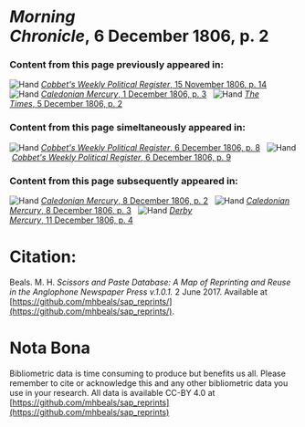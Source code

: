 # *Morning Chronicle*, 6 December 1806, p. 2  
  
### Content from this page previously appeared in:  
![Hand](http://scissorsandpaste.net/wp-content/uploads/2017/06/smallhandpointer.png) [*Cobbet's Weekly Political Register*, 15 November 1806, p. 14](https://mhbeals.github.io/sap_html/Cobbet's-Weekly-Political-Register/Cobbet's-Weekly-Political-Register-15-November-1806-p-14)  
![Hand](http://scissorsandpaste.net/wp-content/uploads/2017/06/smallhandpointer.png) [*Caledonian Mercury*, 1 December 1806, p. 3](https://mhbeals.github.io/sap_html/Caledonian-Mercury/Caledonian-Mercury-1-December-1806-p-3)  
![Hand](http://scissorsandpaste.net/wp-content/uploads/2017/06/smallhandpointer.png) [*The Times*, 5 December 1806, p. 2](https://mhbeals.github.io/sap_html/The-Times/The-Times-5-December-1806-p-2)  
  
### Content from this page simeltaneously appeared in:  
![Hand](http://scissorsandpaste.net/wp-content/uploads/2017/06/smallhandpointer.png) [*Cobbet's Weekly Political Register*, 6 December 1806, p. 8](https://mhbeals.github.io/sap_html/Cobbet's-Weekly-Political-Register/Cobbet's-Weekly-Political-Register-6-December-1806-p-8)  
![Hand](http://scissorsandpaste.net/wp-content/uploads/2017/06/smallhandpointer.png) [*Cobbet's Weekly Political Register*, 6 December 1806, p. 9](https://mhbeals.github.io/sap_html/Cobbet's-Weekly-Political-Register/Cobbet's-Weekly-Political-Register-6-December-1806-p-9)  
  
### Content from this page subsequently appeared in:  
![Hand](http://scissorsandpaste.net/wp-content/uploads/2017/06/smallhandpointer.png) [*Caledonian Mercury*, 8 December 1806, p. 2](https://mhbeals.github.io/sap_html/Caledonian-Mercury/Caledonian-Mercury-8-December-1806-p-2)  
![Hand](http://scissorsandpaste.net/wp-content/uploads/2017/06/smallhandpointer.png) [*Caledonian Mercury*, 8 December 1806, p. 3](https://mhbeals.github.io/sap_html/Caledonian-Mercury/Caledonian-Mercury-8-December-1806-p-3)  
![Hand](http://scissorsandpaste.net/wp-content/uploads/2017/06/smallhandpointer.png) [*Derby Mercury*, 11 December 1806, p. 4](https://mhbeals.github.io/sap_html/Derby-Mercury/Derby-Mercury-11-December-1806-p-4)  


# Citation: 

Beals. M. H. *Scissors and Paste Database: A Map of Reprinting and Reuse in the Anglophone Newspaper Press v.1.0.1.* 2 June 2017. Available at [https://github.com/mhbeals/sap_reprints/](https://github.com/mhbeals/sap_reprints/). 

# Nota Bona

Bibliometric data is time consuming to produce but benefits us all. Please remember to cite or acknowledge this and any other bibliometric data you use in your research. All data is available CC-BY 4.0 at [https://github.com/mhbeals/sap_reprints](https://github.com/mhbeals/sap_reprints)